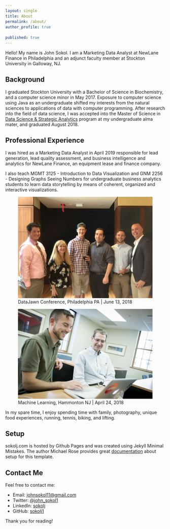 ```yaml
---
layout: single
title: About
permalink: /about/
author_profile: true

published: true
---
```


Hello! My name is John Sokol. I am a Marketing Data Analyst at NewLane Finance in Philadelphia and an adjunct faculty member at Stockton University in Galloway, NJ.

## Background
I graduated Stockton University with a Bachelor of Science in Biochemistry, and a computer science minor in May 2017. Exposure to computer science using Java as an undergraduate shifted my interests from the natural sciences to applications of data with computer programming. After research into the field of data science, I was accepted into the Master of Science in [Data Science & Strategic Analytics](http://stockton.edu/datascience) program at my undergraduate alma mater, and graduated August 2018.

## Professional Experience
I was hired as a Marketing Data Analyst in April 2019 responsible for lead generation, lead quality assessment, and business intelligence and analytics for NewLane Finance, an equipment lease and finance company.

I also teach MGMT 3125 - Introduction to Data Visualization and GNM 2256 - Designing Graphs Seeing Numbers for undergraduate business analytics students to learn data storytelling by means of coherent, organized and interactive visualizations.

<figure>
  <img src="/assets/about/data_jawn.jpg" caption = "DataJawn, Philadelphia | June 13, 2018" class = "center">
  <figcaption> DataJawn Conference, Philadelphia PA | June 13, 2018
  </figcaption>
</figure>

<figure>
  <img src="/assets/about/sokol_baldwin_4_24_18.jpg" caption = "Machine Learning | April 24, 2018" class = "center">
  <figcaption> Machine Learning, Hammonton NJ | April 24, 2018
  </figcaption>
</figure>

In my spare time, I enjoy spending time with family, photography, unique food experiences, running, tennis, biking, and lifting. 

## Setup
sokolj.com is hosted by Github Pages and was created using Jekyll Minimal Mistakes. The author Michael Rose provides great [documentation](https://mmistakes.github.io/minimal-mistakes/) about setup for this template. 


## Contact Me
Feel free to contact me: 
* Email: <a href="mailto:{{johnsokol11@gmail.com}}">johnsokol11@gmail.com</a>
* Twitter: <a href="https://twitter.com/John_Sokol1">@john_sokol1</a>
* LinkedIn: <a href="https://www.linkedin.com/in/sokolj/">sokolj</a>
* GitHub: <a href="https://github.com/sokolj1">sokolj1</a>

Thank you for reading!
